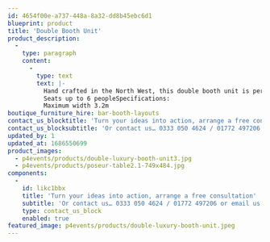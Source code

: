 ```yaml
---
id: 4654f00e-a737-448a-8a32-dd8b45ebc6d1
blueprint: product
title: 'Double Booth Unit'
product_description:
  -
    type: paragraph
    content:
      -
        type: text
        text: |-
          Hand crafted in the North West, this double booth unit is perfectly complemented by our bespoke champagne tables and booth stools for a completed look.Available in cream and black
          Seats up to 6 peopleSpecifications:
          Maximum width 3.2m
boutique_furniture_hire: bar-booth-layouts
contact_us_blocktitle: 'Turn your ideas into action, arrange a free consultation'
contact_us_blocksubtitle: 'Or contact us… 0333 050 4624 / 01772 497206 or email us: info@p4events.co.uk'
updated_by: 1
updated_at: 1686550699
product_images:
  - p4events/products/double-luxury-booth-unit3.jpg
  - p4events/products/poseur-table2.1-749x484.jpg
components:
  -
    id: likc1bbx
    title: 'Turn your ideas into action, arrange a free consultation'
    subtitle: 'Or contact us… 0333 050 4624 / 01772 497206 or email us: info@p4events.co.uk'
    type: contact_us_block
    enabled: true
featured_image: p4events/products/double-luxury-booth-unit.jpeg
---
```

